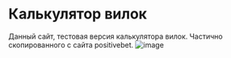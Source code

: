 # Калькулятор вилок
Данный сайт, тестовая версия калькулятора вилок. Частично скопированного с сайта positivebet.
![image](https://github.com/user-attachments/assets/405529ac-7901-456e-9d36-bac1130d4260)
